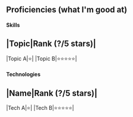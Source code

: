 ## Proficiencies (what I'm good at)

#### Skills
|Topic|Rank (?/5 stars)|
------------
|Topic A|:star:|
|Topic B|:star::star::star::star::star:|

#### Technologies
|Name|Rank (?/5 stars)|
------------
|Tech A|:star:|
|Tech B|:star::star::star::star::star:|